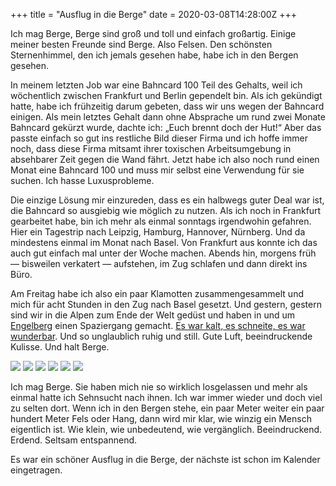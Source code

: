 +++
title = "Ausflug in die Berge"
date = 2020-03-08T14:28:00Z
+++

Ich mag Berge, Berge sind groß und toll und einfach großartig. Einige meiner besten Freunde sind Berge. Also Felsen. Den schönsten Sternenhimmel, den ich jemals gesehen habe, habe ich in den Bergen gesehen.

In meinem letzten Job war eine Bahncard 100 Teil des Gehalts, weil ich wöchentlich zwischen Frankfurt und Berlin gependelt bin. Als ich gekündigt hatte, habe ich frühzeitig darum gebeten, dass wir uns wegen der Bahncard einigen. Als mein letztes Gehalt dann ohne Absprache um rund zwei Monate Bahncard gekürzt wurde, dachte ich: „Euch brennt doch der Hut!“ Aber das passte einfach so gut ins restliche Bild dieser Firma und ich hoffe immer noch, dass diese Firma mitsamt ihrer toxischen Arbeitsumgebung in absehbarer Zeit gegen die Wand fährt. Jetzt habe ich also noch rund einen Monat eine Bahncard 100 und muss mir selbst eine Verwendung für sie suchen. Ich hasse Luxusprobleme.

Die einzige Lösung mir einzureden, dass es ein halbwegs guter Deal war ist, die Bahncard so ausgiebig wie möglich zu nutzen. Als ich noch in Frankfurt gearbeitet habe, bin ich mehr als einmal sonntags irgendwohin gefahren. Hier ein Tagestrip nach Leipzig, Hamburg, Hannover, Nürnberg. Und da mindestens einmal im Monat nach Basel. Von Frankfurt aus konnte ich das auch gut einfach mal unter der Woche machen. Abends hin, morgens früh — bisweilen verkatert — aufstehen, im Zug schlafen und dann direkt ins Büro.

Am Freitag habe ich also ein paar Klamotten zusammengesammelt und mich für acht Stunden in den Zug nach Basel gesetzt. Und gestern, gestern sind wir in die Alpen zum Ende der Welt gedüst und haben in und um [Engelberg](https://de.wikipedia.org/wiki/Engelberg) einen Spaziergang gemacht. [Es war kalt, es schneite, es war wunderbar](https://twitter.com/zeitschlag/status/1236326460744437760). Und so unglaublich ruhig und still. Gute Luft, beeindruckende Kulisse. Und halt Berge.

![](/2020/ausflug-in-die-berge/IMG_8761.jpeg)
![](/2020/ausflug-in-die-berge/IMG_8818.jpeg)
![](/2020/ausflug-in-die-berge/IMG_8830.jpeg)
![](/2020/ausflug-in-die-berge/IMG_8833.jpeg)
![](/2020/ausflug-in-die-berge/IMG_8834.jpeg)
![](/2020/ausflug-in-die-berge/IMG_8845.jpeg)

Ich mag Berge. Sie haben mich nie so wirklich losgelassen und mehr als einmal hatte ich Sehnsucht nach ihnen. Ich war immer wieder und doch viel zu selten dort. Wenn ich in den Bergen stehe, ein paar Meter weiter ein paar hundert Meter Fels oder Hang, dann wird mir klar, wie winzig ein Mensch eigentlich ist. Wie klein, wie unbedeutend, wie vergänglich. Beeindruckend. Erdend. Seltsam entspannend.

Es war ein schöner Ausflug in die Berge, der nächste ist schon im Kalender eingetragen.